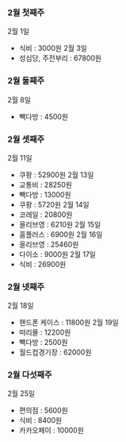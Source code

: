 
### 2월 첫째주
2월 1일
- 식비 : 3000원 
2월 3일
- 성심당, 주전부리 : 67800원
### 2월 둘째주
2월 8일
- 빽다방 : 4500원

### 2월 셋째주
2월 11일 
- 쿠팡 : 52900원
2월 13일
- 교통비 : 28250원
- 빽다방 : 13000원
- 쿠팡 : 5720원
2월 14일
- 코레일 : 20800원
- 올리브영 : 6210원
2월 15일
- 홈플러스 : 6900원
2월 16일
- 올리브영 : 25460원
- 다이소 : 9000원
2월 17일 
- 식비 : 26900원
### 2월 넷째주
2월 18일
- 핸드폰 케이스 : 11800원
2월 19일 
- 떠리몰 : 12200원
- 빽다방 : 2500원
- 월드컵경기장 : 62000원
### 2월 다섯째주

2월 25일
- 편의점 : 5600원
- 식비 : 8400원
- 카카오페이 : 10000원
